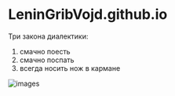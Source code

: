# LeninGribVojd.github.io
Три закона диалектики:
1. смачно поесть 
2. смачно поспать
3. всегда носить нож в кармане 





![images](https://user-images.githubusercontent.com/114472371/195030882-429ba5af-af37-44b8-9748-fc2107c16541.jpeg)
